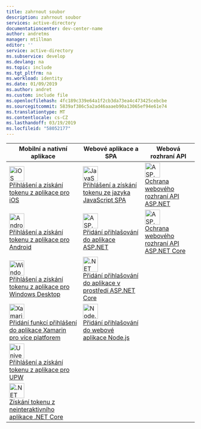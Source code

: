 ```yaml
---
title: zahrnout soubor
description: zahrnout soubor
services: active-directory
documentationcenter: dev-center-name
author: andretms
manager: mtillman
editor: ''
service: active-directory
ms.subservice: develop
ms.devlang: na
ms.topic: include
ms.tgt_pltfrm: na
ms.workload: identity
ms.date: 01/09/2019
ms.author: andret
ms.custom: include file
ms.openlocfilehash: 4fc189c339e64a1f2cb3da73ea4c473425cebcbe
ms.sourcegitcommit: 5839af386c5a2ad46aaaeb90a13065ef94e61e74
ms.translationtype: MT
ms.contentlocale: cs-CZ
ms.lasthandoff: 03/19/2019
ms.locfileid: "58052177"
---
```

| Mobilní a nativní aplikace | Webové aplikace a SPA | Webová rozhraní API |
| --- | --- | --- |
|<img width="40" role="presentation" alt="iOS" src="~/articles/active-directory/develop/media/index/logo_ios.svg" data-linktype="relative-path" /><br/>[Přihlášení a získání tokenu z aplikace pro iOS](~/articles/active-directory/develop/quickstart-v2-ios.md) | <img width="40" role="presentation" alt="JavaScript" src="~/articles/active-directory/develop/media/index/logo_js.svg"/><br/>[Přihlášení a získání tokenu ze jazyka JavaScript SPA](~/articles/active-directory/develop/quickstart-v2-javascript.md) |<img width="40" role="presentation" alt="ASP.NET Web API" src="~/articles/active-directory/develop/media/index/logo_net.svg" /><br/> [Ochrana webového rozhraní API ASP.NET](https://github.com/azureadquickstarts/appmodelv2-nativeclient-dotnet)  |
|<img width="40" role="presentation" alt="Android" src="~/articles/active-directory/develop/media/index/logo_android.svg" /><br/>[Přihlášení a získání tokenu z aplikace pro Android](~/articles/active-directory/develop/quickstart-v2-android.md) | <img width="40" role="presentation" alt="ASP.NET" src="~/articles/active-directory/develop/media/index/logo_net.svg" /><br/>[Přidání přihlašování do aplikace ASP.NET](~/articles/active-directory/develop/quickstart-v2-aspnet-webapp.md) |<img width="40" role="presentation" alt="ASP.NET Core Web API" src="~/articles/active-directory/develop/media/index/logo_netcore.svg" /><br/>[Ochrana webového rozhraní API ASP.NET Core](https://azure.microsoft.com/resources/samples/active-directory-dotnet-native-aspnetcore-v2) |
|<img width="40" role="presentation" alt="Windows Desktop" src="~/articles/active-directory/develop/media/index/logo_windows.svg" /><br/>[Přihlášení a získání tokenu z aplikace pro Windows Desktop](~/articles/active-directory/develop/quickstart-v2-windows-desktop.md) | <img width="40" role="presentation" alt=".NET Core" src="~/articles/active-directory/develop/media/index/logo_netcore.svg" /><br/> [Přidání přihlašování do aplikace v prostředí ASP.NET Core](~/articles/active-directory/develop/quickstart-v2-aspnet-core-webapp.md) | |
|<img width="40" role="presentation" alt="Xamarin" src="~/articles/active-directory/develop/media/index/logo_xamarin.svg" /><br/> [Přidání funkcí přihlášení do aplikace Xamarin pro více platforem](https://github.com/Azure-Samples/active-directory-xamarin-native-v2)| <img width="40" role="presentation" alt="Node.js" src="~/articles/active-directory/develop/media/index/logo_nodejs.svg" /><br/>[Přidání přihlašování do webové aplikace Node.js](https://github.com/AzureADQuickStarts/AppModelv2-WebApp-OpenIDConnect-nodejs) | |
|<img width="40" role="presentation" alt="Universal Windows Platform" src="~/articles/active-directory/develop/media/index/logo_windows.svg" /><br/> [Přihlášení a získání tokenu z aplikace pro UPW](~/articles/active-directory/develop/quickstart-v2-uwp.md)| | |
|<img width="40" role="presentation" alt=".NET Core Daemon" src="~/articles/active-directory/develop/media/index/logo_netcore.svg" /><br/> [Získání tokenu z neinteraktivního aplikace .NET Core](~/articles/active-directory/develop/quickstart-v2-netcore-daemon.md)| | |
